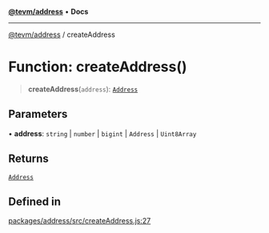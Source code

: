 [**@tevm/address**](../README.md) • **Docs**

***

[@tevm/address](../globals.md) / createAddress

# Function: createAddress()

> **createAddress**(`address`): [`Address`](../classes/Address.md)

## Parameters

• **address**: `string` \| `number` \| `bigint` \| `Address` \| `Uint8Array`

## Returns

[`Address`](../classes/Address.md)

## Defined in

[packages/address/src/createAddress.js:27](https://github.com/evmts/tevm-monorepo/blob/main/packages/address/src/createAddress.js#L27)

